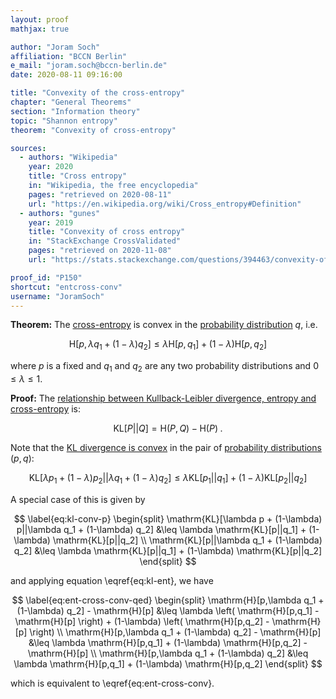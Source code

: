 ```yaml
---
layout: proof
mathjax: true

author: "Joram Soch"
affiliation: "BCCN Berlin"
e_mail: "joram.soch@bccn-berlin.de"
date: 2020-08-11 09:16:00

title: "Convexity of the cross-entropy"
chapter: "General Theorems"
section: "Information theory"
topic: "Shannon entropy"
theorem: "Convexity of cross-entropy"

sources:
  - authors: "Wikipedia"
    year: 2020
    title: "Cross entropy"
    in: "Wikipedia, the free encyclopedia"
    pages: "retrieved on 2020-08-11"
    url: "https://en.wikipedia.org/wiki/Cross_entropy#Definition"
  - authors: "gunes"
    year: 2019
    title: "Convexity of cross entropy"
    in: "StackExchange CrossValidated"
    pages: "retrieved on 2020-11-08"
    url: "https://stats.stackexchange.com/questions/394463/convexity-of-cross-entropy"

proof_id: "P150"
shortcut: "entcross-conv"
username: "JoramSoch"
---
```



**Theorem:** The [cross-entropy](/D/ent-cross) is convex in the [probability distribution](/D/dist) $q$, i.e.

$$ \label{eq:ent-cross-conv}
\mathrm{H}[p,\lambda q_1 + (1-\lambda) q_2] \leq \lambda \mathrm{H}[p,q_1] + (1-\lambda) \mathrm{H}[p,q_2]
$$

where $p$ is a fixed and $q_1$ and $q_2$ are any two probability distributions and $0 \leq \lambda \leq 1$.


**Proof:** The [relationship between Kullback-Leibler divergence, entropy and cross-entropy](/P/kl-ent) is:

$$ \label{eq:kl-ent}
\mathrm{KL}[P||Q] = \mathrm{H}(P,Q) - \mathrm{H}(P) \; .
$$

Note that the [KL divergence is convex](/P/kl-conv) in the pair of [probability distributions](/D/dist) $(p,q)$:

$$ \label{eq:kl-conv}
\mathrm{KL}[\lambda p_1 + (1-\lambda) p_2||\lambda q_1 + (1-\lambda) q_2] \leq \lambda \mathrm{KL}[p_1||q_1] + (1-\lambda) \mathrm{KL}[p_2||q_2]
$$

A special case of this is given by

$$ \label{eq:kl-conv-p}
\begin{split}
\mathrm{KL}[\lambda p + (1-\lambda) p||\lambda q_1 + (1-\lambda) q_2] &\leq \lambda \mathrm{KL}[p||q_1] + (1-\lambda) \mathrm{KL}[p||q_2] \\
\mathrm{KL}[p||\lambda q_1 + (1-\lambda) q_2] &\leq \lambda \mathrm{KL}[p||q_1] + (1-\lambda) \mathrm{KL}[p||q_2]
\end{split}
$$

and applying equation \eqref{eq:kl-ent}, we have

$$ \label{eq:ent-cross-conv-qed}
\begin{split}
\mathrm{H}[p,\lambda q_1 + (1-\lambda) q_2] - \mathrm{H}[p] &\leq \lambda \left( \mathrm{H}[p,q_1] - \mathrm{H}[p] \right) + (1-\lambda) \left( \mathrm{H}[p,q_2] - \mathrm{H}[p] \right) \\
\mathrm{H}[p,\lambda q_1 + (1-\lambda) q_2] - \mathrm{H}[p] &\leq \lambda \mathrm{H}[p,q_1] + (1-\lambda) \mathrm{H}[p,q_2] - \mathrm{H}[p] \\
\mathrm{H}[p,\lambda q_1 + (1-\lambda) q_2] &\leq \lambda \mathrm{H}[p,q_1] + (1-\lambda) \mathrm{H}[p,q_2]
\end{split}
$$

which is equivalent to \eqref{eq:ent-cross-conv}.